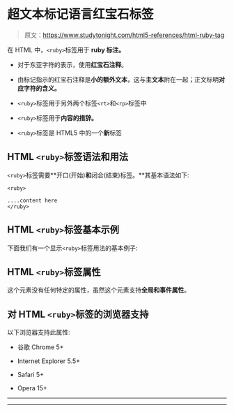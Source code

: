 # 超文本标记语言红宝石标签

> 原文：<https://www.studytonight.com/html5-references/html-ruby-tag>

在 HTML 中，`<ruby>`标签用于 **ruby 标注。**

*   对于东亚字符的表示，使用**红宝石注释**。

*   由<ruby>标记指示的红宝石注释是**小的额外文本**，这与**主文本**附在一起；正文标明**对应字符的含义。**</ruby>

*   `<ruby>`标签用于另外两个标签`<rt>`和`<rp>`标签中

*   `<ruby>`标签用于**内容的措辞。**

*   `<ruby>`标签是 HTML5 中的一个**新**标签

## HTML `<ruby>`标签语法和用法

`<ruby>`标签需要**开口(开始)**和**闭合(结束)标签。**其基本语法如下:

```
<ruby> 

....content here
</ruby> 
```

## HTML `<ruby>`标签基本示例

下面我们有一个显示`<ruby>`标签用法的基本例子:

## HTML `<ruby>`标签属性

这个元素没有任何特定的属性，虽然这个元素支持**全局和事件属性**。

## 对 HTML `<ruby>`标签的浏览器支持

以下浏览器支持此属性:

*   谷歌 Chrome 5+

*   Internet Explorer 5.5+

*   Safari 5+

*   Opera 15+

* * *

* * *